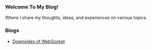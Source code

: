 ### Welcome To My Blog!

Where I share my thoughts, ideas, and experiences on various topics.


### Blogs

- [Downsides of WebSocket](https://github.com/nurmohammed840/My-Blog/blob/master/blogs/2023-04-08.Downsides_of_WebSocket.md)
